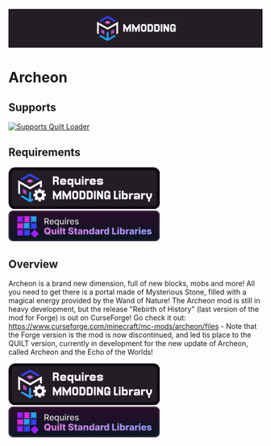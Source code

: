 [![MModding](https://raw.githubusercontent.com/MModding/art/main/brand/mmodding_dark_banner.png)](https://mmodding.com/discord)

# Archeon

## Supports

[<img src="https://github.com/JR1811/Boatism/blob/5bdbea79b11428101353c4a67ccd4b3821200a76/extrernal/promo/badges/supported_on_quilt_loader.png?raw=true" width="256" alt="Supports Quilt Loader">](https://quiltmc.org)

## Requirements

<a href="https://modrinth.com/mod/mmodding-library"><img src="https://raw.githubusercontent.com/MModding/art/main/mods/library/requires_mmodding_library.png" width="300"></img></a>
<br>
<a href="https://modrinth.com/mod/qsl"><img src="https://github.com/intergrav/devins-badges/blob/v3/assets/cozy/requires/quilt-standard-libraries_64h.png?raw=true" width="300"></img></a>

## Overview

Archeon is a brand new dimension, full of new blocks, mobs and more! All you need to get there is a portal made of Mysterious Stone, filled with a magical energy provided by the Wand of Nature! The Archeon mod is still in heavy development, but the release "Rebirth of History" (last version of the mod for Forge) is out on CurseForge! Go check it out: https://www.curseforge.com/minecraft/mc-mods/archeon/files - Note that the Forge version is the mod is now discontinued, and led tis place to the QUILT version, currently in development for the new update of Archeon, called Archeon and the Echo of the Worlds!

<a href="https://modrinth.com/mod/mmodding-library"><img src="https://raw.githubusercontent.com/MModding/art/main/mods/library/requires_mmodding_library.png" width="300"></img></a>
<br>
<a href="https://modrinth.com/mod/qsl"><img src="https://github.com/intergrav/devins-badges/blob/v3/assets/cozy/requires/quilt-standard-libraries_64h.png?raw=true" width="300"></img></a>
